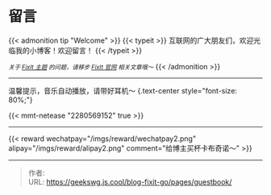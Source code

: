 # 留言


{{< admonition tip "Welcome" >}}
{{< typeit >}}
互联网的广大朋友们，欢迎光临我的小博客！欢迎留言！
{{< /typeit >}}

<!-- markdownlint-disable-next-line no-inline-html -->
<small>_关于 [FixIt 主题](https://github.com/hugo-fixit/FixIt) 的问题，请移步 [FixIt 官网](https://fixit.lruihao.cn) 相关文章哦～_</small>
{{< /admonition >}}

---

温馨提示，音乐自动播放，请带好耳机～
{.text-center style="font-size: 80%;"}

{{< mmt-netease "2280569152" true >}}

---

{{< reward wechatpay="/imgs/reward/wechatpay2.png" alipay="/imgs/reward/alipay2.png" comment="给博主买杯卡布奇诺～" >}}


---

> 作者: <no value>  
> URL: https://geekswg.js.cool/blog-fixit-go/pages/guestbook/  


